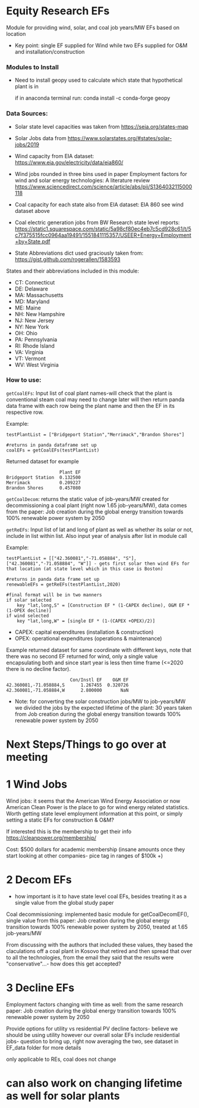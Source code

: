 # Equity Research EFs
 Module for providing wind, solar, and coal job years/MW EFs based on location
 * Key point: single EF supplied for Wind while two EFs supplied for O&M and installation/construction 

### Modules to Install
* Need to install geopy used to calculate which state that hypothetical plant is in
    
    if in anaconda terminal run: 
    conda install -c conda-forge geopy
### Data Sources:
* Solar state level capacities was taken from https://seia.org/states-map
* Solar Jobs data from https://www.solarstates.org/#states/solar-jobs/2019

* Wind capacity from EIA dataset: https://www.eia.gov/electricity/data/eia860/
* Wind jobs rounded in three bins used in paper Employment factors for wind and solar energy technologies: A literature review https://www.sciencedirect.com/science/article/abs/pii/S1364032115000118

* Coal capacity for each state also from EIA dataset: EIA 860 see wind dataset above
* Coal electric generation jobs from BW Research state level reports: https://static1.squarespace.com/static/5a98cf80ec4eb7c5cd928c61/t/5c7f375515fcc0964aa19491/1551841115357/USEER+Energy+Employment+by+State.pdf

* State Abbreviations dict used graciously taken from: https://gist.github.com/rogerallen/1583593


States and their abbreviations included in this module:
* CT: Connecticut
* DE: Delaware
* MA: Massachusetts
* MD: Maryland
* ME: Maine
* NH: New Hampshire
* NJ: New Jersey
* NY: New York
* OH: Ohio
* PA: Pennsylvania
* RI: Rhode Island
* VA: Virginia
* VT: Vermont
* WV: West Virginia

### How to use:

`getCoalEFs`: Input list of coal plant names-will check that the plant is conventional steam coal may need to change later will then return 
panda data frame with each row being the plant name and then the EF in its respective row.

Example: 
    
    testPlantList = ["Bridgeport Station","Merrimack","Brandon Shores"]

    #returns in panda dataframe set up
    coalEFs = getCoalEFs(testPlantList)

Returned dataset for example


                        Plant EF
    Bridgeport Station  0.132500
    Merrimack           0.209227
    Brandon Shores      0.457080

`getCoalDecom`: returns the static value of job-years/MW created for decommissioning a coal plant (right now 1.65 job-years/MW), data comes from the paper:  Job creation during the global energy transition towards 100% renewable power system by 2050 
    
`getReEFs`: Input list of lat and long of plant as well as whether its solar or not, include in list within list. Also input year of analysis after list in module call

Example: 
    
    testPlantList = [["42.360081","-71.058884", "S"],["42.360081","-71.058884", "W"]] - gets first solar then wind EFs for that location (at state level which in this case is Boston)
    
    #returns in panda data frame set up
    renewableEFs = getReEFs(testPlantList,2020)

    #final format will be in two manners
    if solar selected
        key "lat,long,S" = [Construction EF * (1-CAPEX decline), O&M EF * (1-OPEX decline)]
    if wind selected
        key "lat,long,W" = [single EF * (1-(CAPEX +OPEX)/2)]

* CAPEX: capital expenditures (installation & construction)
* OPEX: operational expenditures (operations & maintenance)


Example returned dataset for same coordinate with different keys, note that there was no second EF returned for wind, only a single value encapsulating both and since start year is less then time frame (<=2020 there is no decline factor).


                            Con/Instl EF    O&M EF
    42.360081,-71.058884,S      1.267455  0.320726
    42.360081,-71.058884,W      2.800000       NaN


* Note: for converting the solar construction jobs/MW to job-years/MW we divided the jobs by the expected lifetime of the plant: 30 years taken from  Job creation during the global energy transition towards 100% renewable power system by 2050


# Next Steps/Things to go over at meeting

# 1 Wind Jobs
Wind jobs: it seems that the American Wind Energy Association or now American Clean Power is the place to go
for wind energy related statistics. Worth getting state level employment information at this point, or simply setting a static EFs for construction & O&M?

If interested this is the membership to get their info https://cleanpower.org/membership/

Cost: $500 dollars for academic membership (insane amounts once they start looking at other companies- pice tag in ranges of $100k +)

# 2 Decom EFs

- how important is it to have state level coal EFs, besides treating it as a single value from the global study paper


Coal decommissioning: implemented basic module for getCoalDecomEF(), single value from this paper: Job creation during the global energy transition towards 100% renewable power system by 2050, treated at 1.65 job-years/MW

From discussing with the authors that included these values, they based the claculations off a coal plant in Kosovo that retired and then spread that over to all the technologies, from the email they said that the results were "conservative"...- how does this get accepted?

# 3 Decline EFs

Employment factors changing with time as well: from the same research paper: Job creation during the global energy transition towards 100% renewable power system by 2050

Provide options for utility vs residential PV decline factors- believe we should be using utility however our overall solar EFs include residential jobs- question to bring up, right now averaging the two, see dataset in EF_data folder for more details

only applicable to REs, coal does not change

# can also work on changing lifetime as well for solar plants